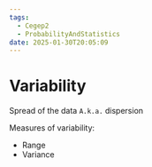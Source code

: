 ```yaml
---
tags:
  - Cegep2
  - ProbabilityAndStatistics
date: 2025-01-30T20:05:09
---
```


# Variability

Spread of the data
`A.k.a.` dispersion

Measures of variability:

- Range
- Variance